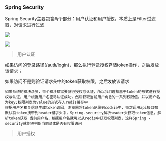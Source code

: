 ### Spring Security

Spring Security主要包含两个部分：用户认证和用户授权，本质上是Filter过滤器，对请求进行过滤

![](C:/Users/peish/Desktop/知识点/image/spring-security.png)

![](C:/Users/peish/Desktop/知识点/image/spring-security认证流程.png)

> 用户认证

如果访问的登录路径(/auth/login)，那么执行登录授权存储token操作，之后发放该请求；

如果访问不是则验证请求头中的token获取权限，之后发放该请求

```
如果系统的模块众多，每个模块都需要就行授权与认证，所以我们选择基于token的形式进行授权与认证，用户根据用户名密码认证成功，然后获取当前用户角色的一系列权限值，并以用户名为key;权限列表为value的形式存入redis缓存中
根据用户名相关信息生成token返回，浏览器将token记录到cookie中，每次调用api接口都默认将token携带到header请求头中，Spring-security解析header头获取token信息，解析token获取 当前用户名，根据用户名就可以从redis中获取权限列表，这样Spring -security就能够判断当前请求是否有权限访问
```



> 用户授权

